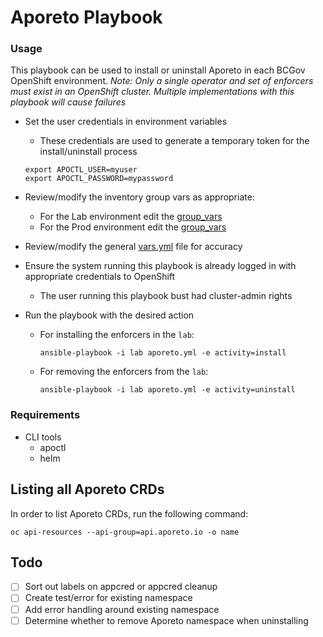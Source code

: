 # Aporeto Playbook

### Usage
This playbook can be used to install or uninstall Aporeto in each BCGov OpenShift environment. 
*Note: Only a single operator and set of enforcers must exist in an OpenShift cluster. Multiple implementations with this playbook will cause failures* 

- Set the user credentials in environment variables
  - These credentials are used to generate a temporary token for the install/uninstall process
  ```
  export APOCTL_USER=myuser
  export APOCTL_PASSWORD=mypassword
  ```

- Review/modify the inventory group vars as appropriate: 
  - For the Lab environment edit the [group_vars](group_vars/lab.yml)
  - For the Prod environment edit the [group_vars](group_vars/prod.yml)

- Review/modify the general [vars.yml](vars.yml) file for accuracy

- Ensure the system running this playbook is already logged in with appropriate credentials to OpenShift
    - The user running this playbook bust had cluster-admin rights

- Run the playbook with the desired action
  - For installing the enforcers in the `lab`: 
    ```
    ansible-playbook -i lab aporeto.yml -e activity=install 
    ```
  - For removing the enforcers from the `lab`:
    ```
    ansible-playbook -i lab aporeto.yml -e activity=uninstall 
    ```


### Requirements
- CLI tools
  - apoctl
  - helm


## Listing all Aporeto CRDs
In order to list Aporeto CRDs, run the following command: 

```
oc api-resources --api-group=api.aporeto.io -o name
```

## Todo
- [ ] Sort out labels on appcred or appcred cleanup
- [ ] Create test/error for existing namespace
- [ ] Add error handling around existing namespace
- [ ] Determine whether to remove Aporeto namespace when uninstalling
